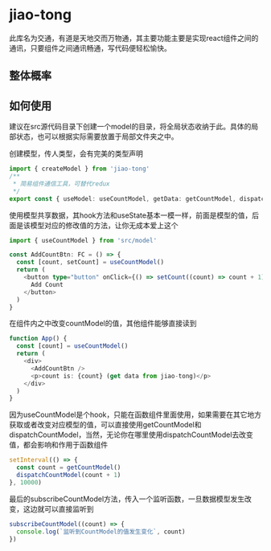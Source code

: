 # jiao-tong

此库名为交通，有道是天地交而万物通，其主要功能主要是实现react组件之间的通讯，只要组件之间通讯畅通，写代码便轻松愉快。

## 整体概率

## 如何使用
建议在src源代码目录下创建一个model的目录，将全局状态收纳于此。具体的局部状态，也可以根据实际需要放置于局部文件夹之中。

创建模型，传人类型，会有完美的类型声明
```ts
import { createModel } from 'jiao-tong'
/**
 * 简易组件通信工具，可替代redux
 */
export const { useModel: useCountModel, getData: getCountModel, dispatch: dispatchCountModel, subscribe: subscribeCountModel } = createModel<number>(0)

```
使用模型共享数据，其hook方法和useState基本一模一样，前面是模型的值，后面是该模型对应的修改值的方法，让你无成本爱上这个
```ts
import { useCountModel } from 'src/model'

const AddCountBtn: FC = () => {
  const [count, setCount] = useCountModel()
  return (
    <button type="button" onClick={() => setCount((count) => count + 1)}>
      Add Count
    </button>
  )
}
```
在组件内之中改变countModel的值，其他组件能够直接读到
```ts
function App() {
  const [count] = useCountModel()
  return (
    <div>
      <AddCountBtn />
      <p>count is: {count} (get data from jiao-tong)</p>
    </div>
  )
}
```
因为useCountModel是个hook，只能在函数组件里面使用，如果需要在其它地方获取或者改变对应模型的值，可以直接使用getCountModel和dispatchCountModel，当然，无论你在哪里使用dispatchCountModel去改变值，都会影响和作用于函数组件
```ts
setInterval(() => {
  const count = getCountModel()
  dispatchCountModel(count + 1)
}, 10000)
```

最后的subscribeCountModel方法，传入一个监听函数，一旦数据模型发生改变，这边就可以直接监听到

```ts
subscribeCountModel((count) => {
  console.log(`监听到CountModel的值发生变化`, count)
})
```

## 

